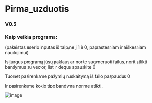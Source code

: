 # Pirma_uzduotis


### 

### V0.5

### 

### Kaip veikia programa:

(pakeistas userio inputas iš taip/ne į 1 ir 0, paprastesniam ir aiškesniam naudojimui)

Isijungus programą jūsų paklaus ar norite sugeneruoti failus, norit atlikti bandymus su vector, list ir deque spauskite 0

Tuomet pasirenkame pažymių nuskaitymą iš failo paspaudus 0

Ir pasirenkame kokio tipo bandymą norime atlikti.

![image](https://user-images.githubusercontent.com/92589309/170342662-596c2819-99d1-4346-b5c6-f75aa272e031.png)
